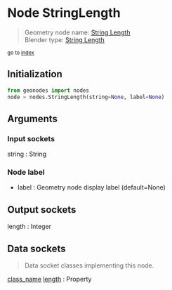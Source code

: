 
# Node StringLength

> Geometry node name: [String Length](https://docs.blender.org/manual/en/latest/modeling/geometry_nodes/material/string_length.html)<br>
  Blender type: [String Length](https://docs.blender.org/api/current/bpy.types.FunctionNodeStringLength.html)
  
<sub>go to [index](/docs/index.md)</sub>

## Initialization

```python
from geonodes import nodes
node = nodes.StringLength(string=None, label=None)
```



## Arguments


### Input sockets

string : String

### Node label

- label : Geometry node display label (default=None)

## Output sockets

length : Integer

## Data sockets

> Data socket classes implementing this node.
  
[class_name](/docs/sockets/String.md) [length](/docs/sockets/String.md#length) : Property

